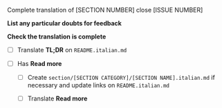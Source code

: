 
Complete translation of [SECTION NUMBER] close [ISSUE NUMBER]

**List any particular doubts for feedback**

**Check the translation is complete**

- [ ] Translate **TL;DR** on `README.italian.md`

- [ ] Has **Read more**
	- [ ] Create `section/[SECTION CATEGORY]/[SECTION NAME].italian.md` if necessary and update links on `README.italian.md`
	- [ ] Translate **Read more**

